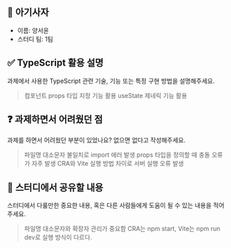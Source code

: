 <!-- PR의 제목은 "[날짜] 과제 내용 - 이름" 과 같이 작성해주세요! -->

## 🦁 아기사자

- 이름: 양서윤
- 스터디 팀: 1팀

## ✅ TypeScript 활용 설명

과제에서 사용한 TypeScript 관련 기술, 기능 또는 특정 구현 방법을 설명해주세요.

> 컴포넌트 props 타입 지정 기능 활용
> useState<T> 제네릭 기능 활용

## ❓ 과제하면서 어려웠던 점

과제를 하면서 어려웠던 부분이 있었나요? 없으면 없다고 작성해주세요.

> 파일명 대소문자 불일치로 import 에러 발생
> props 타입을 정의할 때 충돌 오류가 자주 발생
> CRA와 Vite 실행 방법 차이로 서버 실행 오류 발생

## 💬 스터디에서 공유할 내용

스터디에서 다룰만한 중요한 내용, 혹은 다른 사람들에게 도움이 될 수 있는 내용을 적어주세요.

> 파일명 대소문자와 확장자 관리가 중요함
> CRA는 npm start, Vite는 npm run dev로 실행 방식이 다르다.
